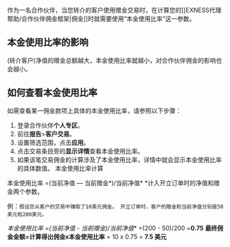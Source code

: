 
作为一名合作伙伴，当您转介的客户使用赠金交易时，在计算您的[[EXNESS代理帮助/合作伙伴佣金框架|佣金]]时就需要使用“本金使用比率”这一参数。

## 本金使用比率的影响

(转介客户)净值的赠金总额越大，本金使用比率就越小，对合作伙伴佣金的影响也会越小。

## 如何查看本金使用比率

如需查看某一佣金款项上具体的本金使用比率，请参照以下步骤：
1. 登录合作伙伴**个人专区**。
2. 前往**报告**>**客户交易**。
3. 设置筛选范围，点击**应用**。
4. 点击交易条目旁的**显示详情**查看本金使用比率。
5. 如果该笔交易佣金的计算涉及了本金使用比率，详情中就会显示本金使用比率的具体数值。
本金使用比率计算
 
本金使用比率 =(当前净值 — 当前赠金*)/当前净值*
*计入开立订单时的净值和赠金两个参数。

例：`假设您从客户的交易中赚取了10美元佣金。 开立订单时，客户的赠金和当前净值分别是50美元和200美元。`

**本金使用比率 =(当前净值 - 当前赠金*)/当前净值**
 =(200 - 50)/200
 =**0.75**
**最终佣金金额=计算得出佣金x本金使用比率**
 = 10 x 0.75
 = **7.5 美元**